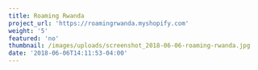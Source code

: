 ```yaml
---
title: Roaming Rwanda
project_url: 'https://roamingrwanda.myshopify.com'
weight: '5'
featured: 'no'
thumbnail: /images/uploads/screenshot_2018-06-06-roaming-rwanda.jpg
date: '2018-06-06T14:11:53-04:00'
---
```

